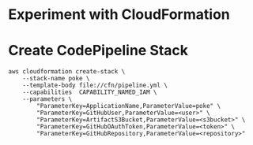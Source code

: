 # Experiment with CloudFormation

# Create CodePipeline Stack

    aws cloudformation create-stack \
        --stack-name poke \
        --template-body file://cfn/pipeline.yml \
        --capabilities  CAPABILITY_NAMED_IAM \
        --parameters \
            "ParameterKey=ApplicationName,ParameterValue=poke" \
            "ParameterKey=GitHubUser,ParameterValue=<user>" \
            "ParameterKey=ArtifactS3Bucket,ParameterValue=<s3bucket>" \
            "ParameterKey=GitHubOAuthToken,ParameterValue=<token>" \
            "ParameterKey=GitHubRepository,ParameterValue=<repository>"
            